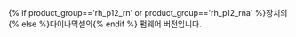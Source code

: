 {% if product_group=='rh_p12_rn' or product_group=='rh_p12_rna' %}장치의{% else %}다이나믹셀의{% endif %} 펌웨어 버전입니다.
